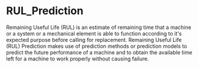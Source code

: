 # RUL_Prediction
Remaining Useful Life (RUL) is an estimate of remaining time that a machine or a system or a mechanical element is able to function according to it's expected purpose before calling for replacement.
Remaining Useful Life (RUL) Prediction makes use of prediction methods or prediction models to predict the future performance of a machine and to obtain the available time left for a machine to work properly without causing failure.
